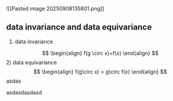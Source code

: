 
![[Pasted image 20250908135801.png]] 

## data invariance and data equivariance 

1)  data invariance 

$$
\begin{align}
f(g \circ x)=f(x)
\end{align}
$$
2) data equivariance 
$$
\begin{align}
f(g\circ x) = g\circ f(x)
\end{align}
$$
asdas


asdasdasdasd
